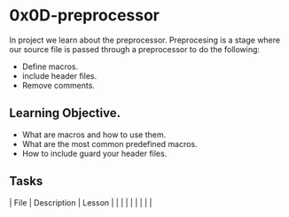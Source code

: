 # 0x0D-preprocessor

In project we learn about the preprocessor.
Preprocesing is a stage where our source file is passed through a preprocessor to do the following:
- Define macros.
- include header files.
- Remove comments.

## Learning Objective.
- What are macros and how to use them.
- What are the most common predefined macros.
- How to include guard your header files.

## Tasks

| File | Description | Lesson |
|  |  |  |
|  |  |  |
